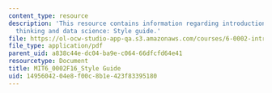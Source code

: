 ```yaml
---
content_type: resource
description: 'This resource contains information regarding introduction to computational
  thinking and data science: Style guide.'
file: https://ol-ocw-studio-app-qa.s3.amazonaws.com/courses/6-0002-introduction-to-computational-thinking-and-data-science-fall-2016/1495604204e8f00c8b1e423f83395180_MIT6_0002F16_StyleGuide.pdf
file_type: application/pdf
parent_uid: a838c44e-dc04-ba9e-c064-66dfcfd64e41
resourcetype: Document
title: MIT6_0002F16_Style Guide
uid: 14956042-04e8-f00c-8b1e-423f83395180
---
```


